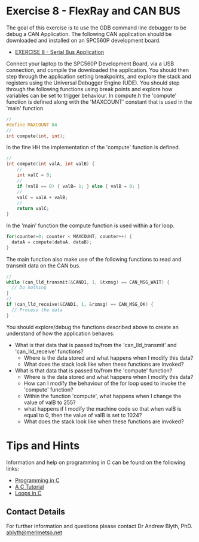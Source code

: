 # Exercise 8 - FlexRay and CAN BUS

The goal of this exercise is to use the GDB command line debugger to be debug a CAN Application. The following CAN application should be downloaded and installed on an SPC560P development board.

* [EXERCISE 8 - Serial Bus Application](https://github.com/Merimetso-Code/EmbeddedAutomotiveSecurity/blob/main/EXERCISE8.zip)

Connect your laptop to the SPC560P Development Board, via a USB connection, and compile the downloaded the application. You should then step through the application setting breakpoints, and explore the stack and registers using the Universal Debugger Engine (UDE).  You should step through the following functions using break points and explore how variables can be set to trigger behaviour. In compute.h the 'compute' function is defined along with the 'MAXCOUNT' constant that is used in the 'main' function.

```c
//
#define MAXCOUNT 64
//
int compute(int, int);
```

In the fine HH the implementation of the 'compute' function is defined.

```c
//
int compute(int valA, int valB) {
	//
	int valC = 0;
	//
	if (valB == 0) { valB= 1; } else { valB = 0; }
	//
	valC = valA + valB;
	//
	return valC;
}
```

In the 'main' function the compute function is used within a for loop.

```c
for(counter=0; counter < MAXCOUNT; counter++) {
  dataA = compute(dataA, dataB);
}
```

The main function also make use of the following functions to read and transmit data on the CAN bus.
```c
//
while (can_lld_transmit(&CAND1, 1, &txmsg) == CAN_MSG_WAIT) {
  // Do nothing
}
//
if (can_lld_receive(&CAND1, 1, &rxmsg) == CAN_MSG_OK) {
  // Process the data
}
```

You should explore/debug the functions described above to create an understand of how the application behaves:

* What is that data that is passed to/from the 'can_lld_transmit' and 'can_lld_receive' functions?
  * Where is the data stored and what happens when I modify this data?
  * What does the stack look like when these functions are invoked?
* What is that data that is passed to/from the 'compute' function?
  * Where is the data stored and what happens when I modify this data?
  * How can I modify the behaviour of the for loop used to invoke the 'compute' function?
  * Within the function 'compute', what happens when I change the value of valB to 255?
  * what happens if I modify the machine code so that when valB is equal to 0, then the value of valB is set to 1024?
  * What does the stack look like when these functions are invoked?

# Tips and Hints
Information and help on programming in C can be found on the following links:
* [Programming in C](https://beginnersbook.com/2014/01/c-program-structure/)
* [A C Tutorial](https://www.cprogramming.com/tutorial/c-tutorial.html?inl=nv)
* [Loops in C](https://www.tutorialspoint.com/cprogramming/c_loops.htm)

## Contact Details

For further information and questions please contact Dr Andrew Blyth, PhD. <ablyth@merimetso.net>
